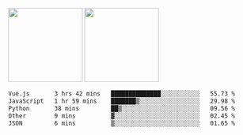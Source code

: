 <img src="https://github-readme-stats.vercel.app/api?username=Dream4ever&count_private=true&show_icons=true&theme=tokyonight" height="150" /> <img src="https://github-readme-stats.vercel.app/api/top-langs/?username=Dream4ever&count_private=true&show_icons=true&theme=tokyonight&langs_count=5&layout=compact" height="150" />

<!--START_SECTION:waka-->

```txt
Vue.js       3 hrs 42 mins   ██████████████░░░░░░░░░░░   55.73 %
JavaScript   1 hr 59 mins    ███████▒░░░░░░░░░░░░░░░░░   29.98 %
Python       38 mins         ██▒░░░░░░░░░░░░░░░░░░░░░░   09.56 %
Other        9 mins          ▓░░░░░░░░░░░░░░░░░░░░░░░░   02.45 %
JSON         6 mins          ▒░░░░░░░░░░░░░░░░░░░░░░░░   01.65 %
```

<!--END_SECTION:waka-->
